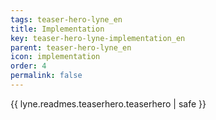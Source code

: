 ```yaml
---
tags: teaser-hero-lyne_en
title: Implementation
key: teaser-hero-lyne-implementation_en
parent: teaser-hero-lyne_en
icon: implementation
order: 4
permalink: false  
---
```

{{ lyne.readmes.teaserhero.teaserhero | safe }}


